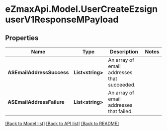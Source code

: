 
# eZmaxApi.Model.UserCreateEzsignuserV1ResponseMPayload

## Properties

Name | Type | Description | Notes
------------ | ------------- | ------------- | -------------
**ASEmailAddressSuccess** | **List&lt;string&gt;** | An array of email addresses that succeeded. | 
**ASEmailAddressFailure** | **List&lt;string&gt;** | An array of email addresses that failed. | 

[[Back to Model list]](../README.md#documentation-for-models)
[[Back to API list]](../README.md#documentation-for-api-endpoints)
[[Back to README]](../README.md)

